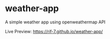 # weather-app
A simple weather app using openweathermap API

Live Preview: https://rif-7.github.io/weather-app/
